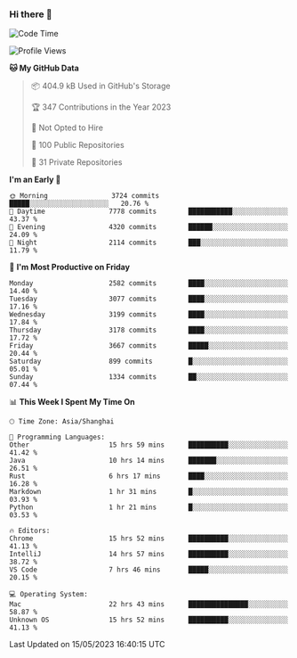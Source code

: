 ### Hi there 👋

<!--
**qbosen/qbosen** is a ✨ _special_ ✨ repository because its `README.md` (this file) appears on your GitHub profile.

Here are some ideas to get you started:

- 🔭 I’m currently working on ...
- 🌱 I’m currently learning ...
- 👯 I’m looking to collaborate on ...
- 🤔 I’m looking for help with ...
- 💬 Ask me about ...
- 📫 How to reach me: ...
- 😄 Pronouns: ...
- ⚡ Fun fact: ...
-->

<!--START_SECTION:waka-->
![Code Time](http://img.shields.io/badge/Code%20Time-2%2C011%20hrs%2012%20mins-blue)

![Profile Views](http://img.shields.io/badge/Profile%20Views-16-blue)

**🐱 My GitHub Data** 

> 📦 404.9 kB Used in GitHub's Storage 
 > 
> 🏆 347 Contributions in the Year 2023
 > 
> 🚫 Not Opted to Hire
 > 
> 📜 100 Public Repositories 
 > 
> 🔑 31 Private Repositories 
 > 
**I'm an Early 🐤** 

```text
🌞 Morning                3724 commits        █████░░░░░░░░░░░░░░░░░░░░   20.76 % 
🌆 Daytime                7778 commits        ███████████░░░░░░░░░░░░░░   43.37 % 
🌃 Evening                4320 commits        ██████░░░░░░░░░░░░░░░░░░░   24.09 % 
🌙 Night                  2114 commits        ███░░░░░░░░░░░░░░░░░░░░░░   11.79 % 
```
📅 **I'm Most Productive on Friday** 

```text
Monday                   2582 commits        ████░░░░░░░░░░░░░░░░░░░░░   14.40 % 
Tuesday                  3077 commits        ████░░░░░░░░░░░░░░░░░░░░░   17.16 % 
Wednesday                3199 commits        ████░░░░░░░░░░░░░░░░░░░░░   17.84 % 
Thursday                 3178 commits        ████░░░░░░░░░░░░░░░░░░░░░   17.72 % 
Friday                   3667 commits        █████░░░░░░░░░░░░░░░░░░░░   20.44 % 
Saturday                 899 commits         █░░░░░░░░░░░░░░░░░░░░░░░░   05.01 % 
Sunday                   1334 commits        ██░░░░░░░░░░░░░░░░░░░░░░░   07.44 % 
```


📊 **This Week I Spent My Time On** 

```text
🕑︎ Time Zone: Asia/Shanghai

💬 Programming Languages: 
Other                    15 hrs 59 mins      ██████████░░░░░░░░░░░░░░░   41.42 % 
Java                     10 hrs 14 mins      ███████░░░░░░░░░░░░░░░░░░   26.51 % 
Rust                     6 hrs 17 mins       ████░░░░░░░░░░░░░░░░░░░░░   16.28 % 
Markdown                 1 hr 31 mins        █░░░░░░░░░░░░░░░░░░░░░░░░   03.93 % 
Python                   1 hr 21 mins        █░░░░░░░░░░░░░░░░░░░░░░░░   03.53 % 

🔥 Editors: 
Chrome                   15 hrs 52 mins      ██████████░░░░░░░░░░░░░░░   41.13 % 
IntelliJ                 14 hrs 57 mins      ██████████░░░░░░░░░░░░░░░   38.72 % 
VS Code                  7 hrs 46 mins       █████░░░░░░░░░░░░░░░░░░░░   20.15 % 

💻 Operating System: 
Mac                      22 hrs 43 mins      ███████████████░░░░░░░░░░   58.87 % 
Unknown OS               15 hrs 52 mins      ██████████░░░░░░░░░░░░░░░   41.13 % 
```


 Last Updated on 15/05/2023 16:40:15 UTC
<!--END_SECTION:waka-->
